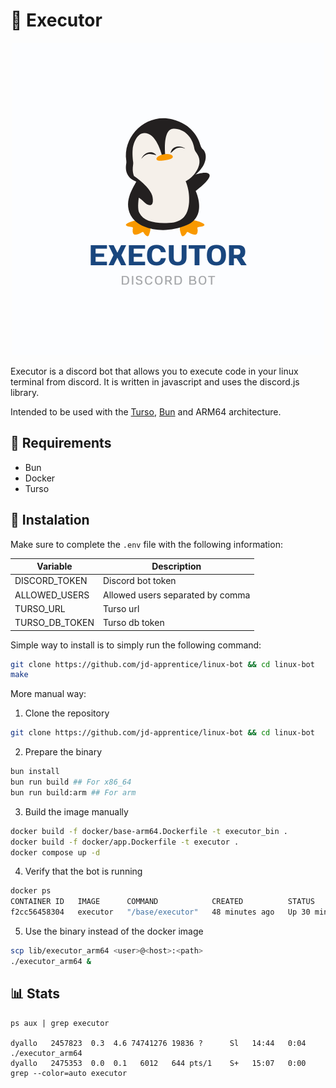# 🐧 Executor

<p align="center">
  <img width="500" height="500" src="assets/logo.png">
</p>

Executor is a discord bot that allows you to execute code in your linux terminal from discord. It is written in javascript and uses the discord.js library.

Intended to be used with the [Turso](https://turso.tech/), [Bun](https://bun.sh/) and ARM64 architecture.

## 🧰 Requirements

- Bun
- Docker
- Turso

## 💾 Instalation

Make sure to complete the `.env` file with the following information:

| Variable | Description |
| --- | --- |
| DISCORD_TOKEN | Discord bot token |
| ALLOWED_USERS | Allowed users separated by comma |
| TURSO_URL | Turso url |
| TURSO_DB_TOKEN | Turso db token |

Simple way to install is to simply run the following command:

```bash
git clone https://github.com/jd-apprentice/linux-bot && cd linux-bot
make
```

More manual way:

1. Clone the repository

```bash
git clone https://github.com/jd-apprentice/linux-bot && cd linux-bot
```

2. Prepare the binary

```bash
bun install
bun run build ## For x86_64
bun run build:arm ## For arm
```

3. Build the image manually

```bash
docker build -f docker/base-arm64.Dockerfile -t executor_bin .
docker build -f docker/app.Dockerfile -t executor .
docker compose up -d
```

4. Verify that the bot is running

```bash
docker ps  
CONTAINER ID   IMAGE      COMMAND            CREATED          STATUS          PORTS     NAMES
f2cc56458304   executor   "/base/executor"   48 minutes ago   Up 30 minutes             linux-bot-executor-1
```

5. Use the binary instead of the docker image

```bash
scp lib/executor_arm64 <user>@<host>:<path>
./executor_arm64 &
```

## 📊 Stats

```shell
ps aux | grep executor

dyallo   2457823  0.3  4.6 74741276 19836 ?      Sl   14:44   0:04 ./executor_arm64
dyallo   2475353  0.0  0.1   6012   644 pts/1    S+   15:07   0:00 grep --color=auto executor
```